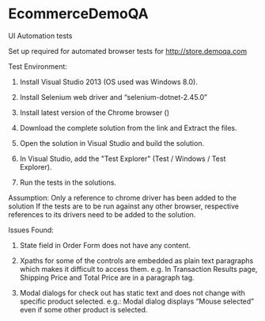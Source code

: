 # EcommerceDemoQA
UI Automation tests

Set up required for automated browser tests for http://store.demoqa.com

Test Environment:

1.	Install Visual Studio 2013 (OS used was Windows 8.0).

2.	Install Selenium web driver and “selenium-dotnet-2.45.0” 

3.	Install latest version of the Chrome browser ()

4.	Download the complete solution from the link and Extract the files.

5.	Open the solution in Visual Studio and build the solution.

6.	In Visual Studio, add the "Test Explorer" (Test / Windows / Test Explorer).

7.	Run the tests in the solutions.

Assumption:
Only a reference to chrome driver has been added to the solution
If the tests are to be run against any other browser, respective references to its drivers need to be added to the solution. 

Issues Found:

1.	State field in Order Form does not have any content. 

2.	Xpaths for some of the controls are embedded as plain text paragraphs which makes it difficult to access them.
        e.g. In Transaction Results page, Shipping Price and Total Price are in a paragraph tag.  

3.	Modal dialogs for check out has static text and does not change with specific product selected.
        e.g.: Modal dialog displays “Mouse selected” even if some other product is selected.
